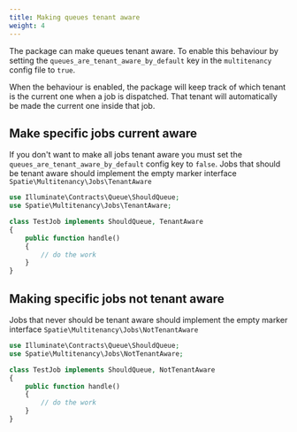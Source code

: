 ```yaml
---
title: Making queues tenant aware
weight: 4
---
```


The package can make queues tenant aware. To enable this behaviour by setting the `queues_are_tenant_aware_by_default` key in the `multitenancy` config file to `true`.

When the behaviour is enabled, the package will keep track of which tenant is the current one when a job is dispatched. That tenant will automatically be made the current one inside that job.

## Make specific jobs current aware

If you don't want to make all jobs tenant aware you must set the `queues_are_tenant_aware_by_default` config key to `false`. Jobs that should be tenant aware should implement the empty marker interface `Spatie\Multitenancy\Jobs\TenantAware`

```php
use Illuminate\Contracts\Queue\ShouldQueue;
use Spatie\Multitenancy\Jobs\TenantAware;

class TestJob implements ShouldQueue, TenantAware
{
    public function handle()
    {
        // do the work
    }
}
```

## Making specific jobs not tenant aware

Jobs that never should be tenant aware should implement the empty marker interface `Spatie\Multitenancy\Jobs\NotTenantAware`
 
```php
use Illuminate\Contracts\Queue\ShouldQueue;
use Spatie\Multitenancy\Jobs\NotTenantAware;

class TestJob implements ShouldQueue, NotTenantAware
{
    public function handle()
    {
        // do the work
    }
}
```
